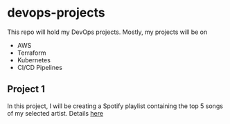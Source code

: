 # devops-projects

This repo will hold my DevOps projects. Mostly, my projects will be on
- AWS
- Terraform
- Kubernetes
- CI/CD Pipelines

## Project 1

In this project, I will be creating a Spotify playlist containing the top 5 songs of my selected artist. 
Details [here](spotify-playlist-terraform/README.md)

